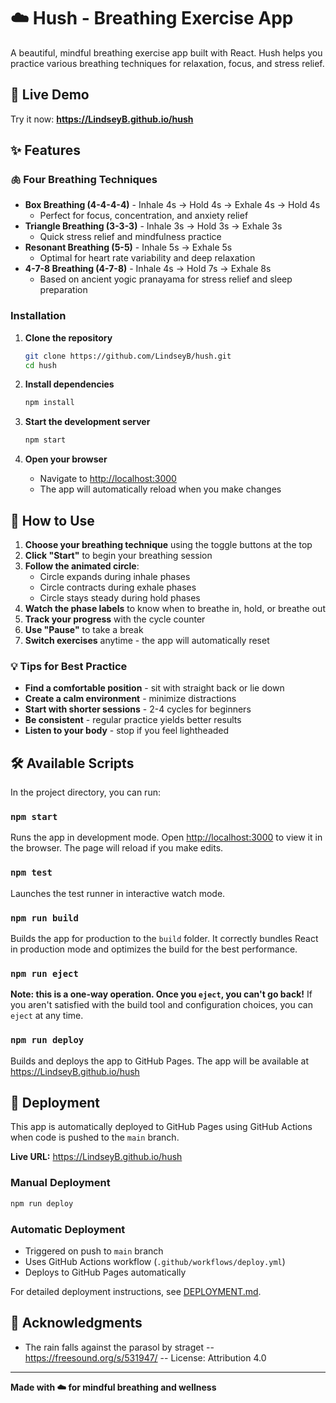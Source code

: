 # ☁️ Hush - Breathing Exercise App

A beautiful, mindful breathing exercise app built with React. Hush helps you practice various breathing techniques for relaxation, focus, and stress relief.

## 🚀 Live Demo

Try it now: **https://LindseyB.github.io/hush**

## ✨ Features

### 🫁 **Four Breathing Techniques**
- **Box Breathing (4-4-4-4)** - Inhale 4s → Hold 4s → Exhale 4s → Hold 4s
  - Perfect for focus, concentration, and anxiety relief
- **Triangle Breathing (3-3-3)** - Inhale 3s → Hold 3s → Exhale 3s
  - Quick stress relief and mindfulness practice
- **Resonant Breathing (5-5)** - Inhale 5s → Exhale 5s
  - Optimal for heart rate variability and deep relaxation
- **4-7-8 Breathing (4-7-8)** - Inhale 4s → Hold 7s → Exhale 8s
  - Based on ancient yogic pranayama for stress relief and sleep preparation

### Installation

1. **Clone the repository**
   ```bash
   git clone https://github.com/LindseyB/hush.git
   cd hush
   ```

2. **Install dependencies**
   ```bash
   npm install
   ```

3. **Start the development server**
   ```bash
   npm start
   ```

4. **Open your browser**
   - Navigate to [http://localhost:3000](http://localhost:3000)
   - The app will automatically reload when you make changes

## 📱 How to Use

1. **Choose your breathing technique** using the toggle buttons at the top
2. **Click "Start"** to begin your breathing session
3. **Follow the animated circle**:
   - Circle expands during inhale phases
   - Circle contracts during exhale phases
   - Circle stays steady during hold phases
4. **Watch the phase labels** to know when to breathe in, hold, or breathe out
5. **Track your progress** with the cycle counter
6. **Use "Pause"** to take a break
7. **Switch exercises** anytime - the app will automatically reset

### 💡 Tips for Best Practice

- **Find a comfortable position** - sit with straight back or lie down
- **Create a calm environment** - minimize distractions
- **Start with shorter sessions** - 2-4 cycles for beginners
- **Be consistent** - regular practice yields better results
- **Listen to your body** - stop if you feel lightheaded

## 🛠️ Available Scripts

In the project directory, you can run:

### `npm start`
Runs the app in development mode. Open [http://localhost:3000](http://localhost:3000) to view it in the browser. The page will reload if you make edits.

### `npm test`
Launches the test runner in interactive watch mode.

### `npm run build`
Builds the app for production to the `build` folder. It correctly bundles React in production mode and optimizes the build for the best performance.

### `npm run eject`
**Note: this is a one-way operation. Once you `eject`, you can't go back!**
If you aren't satisfied with the build tool and configuration choices, you can `eject` at any time.

### `npm run deploy`
Builds and deploys the app to GitHub Pages. The app will be available at https://LindseyB.github.io/hush

## 🚀 Deployment

This app is automatically deployed to GitHub Pages using GitHub Actions when code is pushed to the `main` branch.

**Live URL:** https://LindseyB.github.io/hush

### Manual Deployment
```bash
npm run deploy
```

### Automatic Deployment
- Triggered on push to `main` branch
- Uses GitHub Actions workflow (`.github/workflows/deploy.yml`)
- Deploys to GitHub Pages automatically

For detailed deployment instructions, see [DEPLOYMENT.md](DEPLOYMENT.md).

## 🙏 Acknowledgments

- The rain falls against the parasol by straget -- https://freesound.org/s/531947/ -- License: Attribution 4.0

---

**Made with ☁️ for mindful breathing and wellness**
